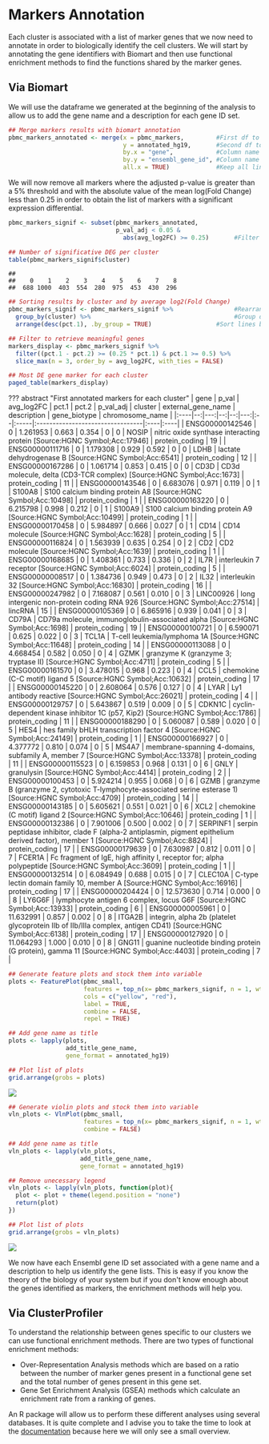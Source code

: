 # Markers Annotation

Each cluster is associated with a list of marker genes that we now need to
annotate in order to biologically identify the cell clusters. We will start
by annotating the gene identifiers with Biomart and then use functional
enrichment methods to find the functions shared by the marker genes.

## Via Biomart

We will use the dataframe we generated at the beginning of the analysis
to allow us to add the gene name and a description for each gene ID set.

``` r
## Merge markers results with biomart annotation
pbmc_markers_annotated <- merge(x = pbmc_markers,         #First df to merge
                                y = annotated_hg19,       #Second df to merge
                                by.x = "gene",            #Column name of first df used for matching lines
                                by.y = "ensembl_gene_id", #Column name of second df used for matching lines
                                all.x = TRUE)             #Keep all lines from first df even if there is no match with second df
```

We will now remove all markers where the adjusted p-value is greater than
a 5% threshold and with the absolute value of the mean log(Fold Change)
less than 0.25 in order to obtain the list of markers with a significant
expression differential.

``` r
pbmc_markers_signif <- subset(pbmc_markers_annotated,
                              p_val_adj < 0.05 &
                                abs(avg_log2FC) >= 0.25)       #Filter dataframe based on p_val_adj column

## Number of significative DEG per cluster
table(pbmc_markers_signif$cluster)
```

    ## 
    ##    0    1    2    3    4    5    6    7    8 
    ##  688 1000  403  554  280  975  453  430  296

``` r
## Sorting results by cluster and by average log2(Fold Change)
pbmc_markers_signif <- pbmc_markers_signif %>%                 #Rearrange df with dplyr package
  group_by(cluster) %>%                                        #Group df based on cluster column
  arrange(desc(pct.1), .by_group = TRUE)                  #Sort lines by descending the column avg_log2FC and by group

## Filter to retrieve meaningful genes
markers_display <- pbmc_markers_signif %>% 
  filter((pct.1 - pct.2) >= (0.25 * pct.1) & pct.1 >= 0.5) %>%
  slice_max(n = 3, order_by = avg_log2FC, with_ties = FALSE)

## Most DE gene marker for each cluster
paged_table(markers_display)
```
??? abstract "First annotated markers for each cluster"
    | gene            | p_val | avg_log2FC | pct.1 | pct.2 | p_val_adj | cluster | external_gene_name | description                                                                                                                            | gene_biotype   | chromosome_name |
    |:----|--:|---:|--:|--:|---:|:--|:-----|:---------------------------------|:----|:----|
    | ENSG00000142546 |     0 |   1.261953 | 0.663 | 0.354 |         0 | 0       | NOSIP              | nitric oxide synthase interacting protein \[Source:HGNC Symbol;Acc:17946\]                                                             | protein_coding | 19              |
    | ENSG00000111716 |     0 |   1.179308 | 0.929 | 0.592 |         0 | 0       | LDHB               | lactate dehydrogenase B \[Source:HGNC Symbol;Acc:6541\]                                                                                | protein_coding | 12              |
    | ENSG00000167286 |     0 |   1.061714 | 0.853 | 0.415 |         0 | 0       | CD3D               | CD3d molecule, delta (CD3-TCR complex) \[Source:HGNC Symbol;Acc:1673\]                                                                 | protein_coding | 11              |
    | ENSG00000143546 |     0 |   6.683076 | 0.971 | 0.119 |         0 | 1       | S100A8             | S100 calcium binding protein A8 \[Source:HGNC Symbol;Acc:10498\]                                                                       | protein_coding | 1               |
    | ENSG00000163220 |     0 |   6.215798 | 0.998 | 0.212 |         0 | 1       | S100A9             | S100 calcium binding protein A9 \[Source:HGNC Symbol;Acc:10499\]                                                                       | protein_coding | 1               |
    | ENSG00000170458 |     0 |   5.984897 | 0.666 | 0.027 |         0 | 1       | CD14               | CD14 molecule \[Source:HGNC Symbol;Acc:1628\]                                                                                          | protein_coding | 5               |
    | ENSG00000116824 |     0 |   1.563939 | 0.635 | 0.254 |         0 | 2       | CD2                | CD2 molecule \[Source:HGNC Symbol;Acc:1639\]                                                                                           | protein_coding | 1               |
    | ENSG00000168685 |     0 |   1.408361 | 0.733 | 0.336 |         0 | 2       | IL7R               | interleukin 7 receptor \[Source:HGNC Symbol;Acc:6024\]                                                                                 | protein_coding | 5               |
    | ENSG00000008517 |     0 |   1.384736 | 0.949 | 0.473 |         0 | 2       | IL32               | interleukin 32 \[Source:HGNC Symbol;Acc:16830\]                                                                                        | protein_coding | 16              |
    | ENSG00000247982 |     0 |   7.168087 | 0.561 | 0.010 |         0 | 3       | LINC00926          | long intergenic non-protein coding RNA 926 \[Source:HGNC Symbol;Acc:27514\]                                                            | lincRNA        | 15              |
    | ENSG00000105369 |     0 |   6.865916 | 0.939 | 0.041 |         0 | 3       | CD79A              | CD79a molecule, immunoglobulin-associated alpha \[Source:HGNC Symbol;Acc:1698\]                                                        | protein_coding | 19              |
    | ENSG00000100721 |     0 |   6.590071 | 0.625 | 0.022 |         0 | 3       | TCL1A              | T-cell leukemia/lymphoma 1A \[Source:HGNC Symbol;Acc:11648\]                                                                           | protein_coding | 14              |
    | ENSG00000113088 |     0 |   4.668454 | 0.582 | 0.050 |         0 | 4       | GZMK               | granzyme K (granzyme 3; tryptase II) \[Source:HGNC Symbol;Acc:4711\]                                                                   | protein_coding | 5               |
    | ENSG00000161570 |     0 |   3.478015 | 0.968 | 0.223 |         0 | 4       | CCL5               | chemokine (C-C motif) ligand 5 \[Source:HGNC Symbol;Acc:10632\]                                                                        | protein_coding | 17              |
    | ENSG00000145220 |     0 |   2.608064 | 0.576 | 0.127 |         0 | 4       | LYAR               | Ly1 antibody reactive \[Source:HGNC Symbol;Acc:26021\]                                                                                 | protein_coding | 4               |
    | ENSG00000129757 |     0 |   5.643867 | 0.519 | 0.009 |         0 | 5       | CDKN1C             | cyclin-dependent kinase inhibitor 1C (p57, Kip2) \[Source:HGNC Symbol;Acc:1786\]                                                       | protein_coding | 11              |
    | ENSG00000188290 |     0 |   5.060087 | 0.589 | 0.020 |         0 | 5       | HES4               | hes family bHLH transcription factor 4 \[Source:HGNC Symbol;Acc:24149\]                                                                | protein_coding | 1               |
    | ENSG00000166927 |     0 |   4.377772 | 0.810 | 0.074 |         0 | 5       | MS4A7              | membrane-spanning 4-domains, subfamily A, member 7 \[Source:HGNC Symbol;Acc:13378\]                                                    | protein_coding | 11              |
    | ENSG00000115523 |     0 |   6.159853 | 0.968 | 0.131 |         0 | 6       | GNLY               | granulysin \[Source:HGNC Symbol;Acc:4414\]                                                                                             | protein_coding | 2               |
    | ENSG00000100453 |     0 |   5.924214 | 0.955 | 0.068 |         0 | 6       | GZMB               | granzyme B (granzyme 2, cytotoxic T-lymphocyte-associated serine esterase 1) \[Source:HGNC Symbol;Acc:4709\]                           | protein_coding | 14              |
    | ENSG00000143185 |     0 |   5.605621 | 0.551 | 0.021 |         0 | 6       | XCL2               | chemokine (C motif) ligand 2 \[Source:HGNC Symbol;Acc:10646\]                                                                          | protein_coding | 1               |
    | ENSG00000132386 |     0 |   7.901006 | 0.500 | 0.002 |         0 | 7       | SERPINF1           | serpin peptidase inhibitor, clade F (alpha-2 antiplasmin, pigment epithelium derived factor), member 1 \[Source:HGNC Symbol;Acc:8824\] | protein_coding | 17              |
    | ENSG00000179639 |     0 |   7.630987 | 0.812 | 0.011 |         0 | 7       | FCER1A             | Fc fragment of IgE, high affinity I, receptor for; alpha polypeptide \[Source:HGNC Symbol;Acc:3609\]                                   | protein_coding | 1               |
    | ENSG00000132514 |     0 |   6.084949 | 0.688 | 0.015 |         0 | 7       | CLEC10A            | C-type lectin domain family 10, member A \[Source:HGNC Symbol;Acc:16916\]                                                              | protein_coding | 17              |
    | ENSG00000204424 |     0 |  12.573630 | 0.714 | 0.000 |         0 | 8       | LY6G6F             | lymphocyte antigen 6 complex, locus G6F \[Source:HGNC Symbol;Acc:13933\]                                                               | protein_coding | 6               |
    | ENSG00000005961 |     0 |  11.632991 | 0.857 | 0.002 |         0 | 8       | ITGA2B             | integrin, alpha 2b (platelet glycoprotein IIb of IIb/IIIa complex, antigen CD41) \[Source:HGNC Symbol;Acc:6138\]                       | protein_coding | 17              |
    | ENSG00000127920 |     0 |  11.064293 | 1.000 | 0.010 |         0 | 8       | GNG11              | guanine nucleotide binding protein (G protein), gamma 11 \[Source:HGNC Symbol;Acc:4403\]                                               | protein_coding | 7               |



``` r
## Generate feature plots and stock them into variable
plots <- FeaturePlot(pbmc_small,                                                                #SeuratObject
                     features = top_n(x= pbmc_markers_signif, n = 1, wt = avg_log2FC)$gene,     #Vector of genes to plot
                     cols = c("yellow", "red"),                                                 #Change color
                     label = TRUE,                                                              #Plot ident position
                     combine = FALSE,                                                           #Return list of plot objets instead of a combined plot (easier to process)
                     repel = TRUE)                                                              #Avoid label overlap

## Add gene name as title
plots <- lapply(plots,                                                                          #List of plots
                add_title_gene_name,                                                            #Function to apply to the list
                gene_format = annotated_hg19)                                                   #Fill in the dataframe parameter

## Plot list of plots
grid.arrange(grobs = plots)
```

<img src="../images/FilterMarkers-1.png" style="display: block; margin: auto;" />

``` r
## Generate violin plots and stock them into variable
vln_plots <- VlnPlot(pbmc_small,                                                                #SeuratObject
                     features = top_n(x= pbmc_markers_signif, n = 1, wt = avg_log2FC)$gene,     #Vector of genes to plot
                     combine = FALSE)                                                           #Return list of plot objets instead of a combined plot (easier to process)

## Add gene name as title
vln_plots <- lapply(vln_plots,                                                                  #List of plots
                    add_title_gene_name,                                                        #Function to apply to the list
                    gene_format = annotated_hg19)                                               #Fill in the dataframe parameter

## Remove unecessary legend
vln_plots <- lapply(vln_plots, function(plot){
  plot <- plot + theme(legend.position = "none")
  return(plot)
})

## Plot list of plots
grid.arrange(grobs = vln_plots)
```

<img src="../images/FilterMarkers-2.png" style="display: block; margin: auto;" />

We now have each Ensembl gene ID set associated with a gene name and
a description to help us identify the gene lists. This is easy if you
know the theory of the biology of your system but if you don't know
enough about the genes identified as markers, the enrichment methods
will help you.

## Via ClusterProfiler

To understand the relationship between genes specific to our clusters
we can use functional enrichment methods. There are two types of
functional enrichment methods:

- Over-Representation Analysis methods which are based on a ratio between
  the number of marker genes present in a functional gene set
  and the total number of genes present in this gene set.
- Gene Set Enrichment Analysis (GSEA) methods which calculate an enrichment
  rate from a ranking of genes.

An R package will allow us to perform these different analyses using several
databases. It is quite complete and I advise you to take the time to look at
the [documentation](https://yulab-smu.top/biomedical-knowledge-mining-book/index.html) because here we will only see a small overview.
